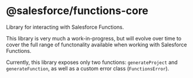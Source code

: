# @salesforce/functions-core

Library for interacting with Salesforce Functions.

This library is very much a work-in-progress, but will evolve over time to cover the full range
of functonality available when working with Salesforce Functions.

Currently, this library exposes only two functions: `generateProject` and `generateFunction`, as well as a custom error class (`FunctionsError`).
